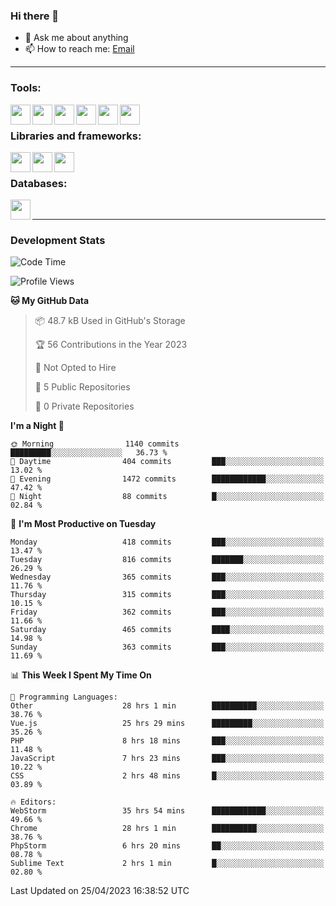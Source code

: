 ### Hi there 👋

- 💬 Ask me about anything
- 📫 How to reach me: [Email]

---

### Tools:
<img align='left' height="32" width="32" src="https://cdn.jsdelivr.net/npm/simple-icons@4.8.0/icons/phpstorm.svg" />
<img align='left' height="32" width="32" src="https://cdn.jsdelivr.net/npm/simple-icons@4.8.0/icons/webstorm.svg" />
<img align='left' height="32" width="32" src="https://cdn.jsdelivr.net/npm/simple-icons@4.8.0/icons/visualstudiocode.svg" />
<img align='left' height="32" width="32" src="https://cdn.jsdelivr.net/npm/simple-icons@4.8.0/icons/sublimetext.svg" />
<img align='left' height="32" width="32" src="https://cdn.jsdelivr.net/npm/simple-icons@4.8.0/icons/laragon.svg" />
<img align='left' height="32" width="32" src="https://cdn.jsdelivr.net/npm/simple-icons@4.8.0/icons/docker.svg" />
<br>

### Libraries and frameworks:
<img align='left' height="32" width="32" src="https://cdn.jsdelivr.net/npm/simple-icons@4.8.0/icons/laravel.svg" />
<img align='left' height="32" width="32" src="https://cdn.jsdelivr.net/npm/simple-icons@4.8.0/icons/vue-dot-js.svg" />
<img align='left' height="32" width="32" src="https://cdn.jsdelivr.net/npm/simple-icons@4.8.0/icons/jquery.svg" />
<br>

### Databases:
<img align='left' height="32" width="32" src="https://cdn.jsdelivr.net/npm/simple-icons@4.8.0/icons/mysql.svg" />
<br>

---
### Development Stats
<!--START_SECTION:waka-->
![Code Time](http://img.shields.io/badge/Code%20Time-1%2C474%20hrs%2041%20mins-blue)

![Profile Views](http://img.shields.io/badge/Profile%20Views-0-blue)

**🐱 My GitHub Data** 

> 📦 48.7 kB Used in GitHub's Storage 
 > 
> 🏆 56 Contributions in the Year 2023
 > 
> 🚫 Not Opted to Hire
 > 
> 📜 5 Public Repositories 
 > 
> 🔑 0 Private Repositories 
 > 
**I'm a Night 🦉** 

```text
🌞 Morning                1140 commits        █████████░░░░░░░░░░░░░░░░   36.73 % 
🌆 Daytime                404 commits         ███░░░░░░░░░░░░░░░░░░░░░░   13.02 % 
🌃 Evening                1472 commits        ████████████░░░░░░░░░░░░░   47.42 % 
🌙 Night                  88 commits          █░░░░░░░░░░░░░░░░░░░░░░░░   02.84 % 
```
📅 **I'm Most Productive on Tuesday** 

```text
Monday                   418 commits         ███░░░░░░░░░░░░░░░░░░░░░░   13.47 % 
Tuesday                  816 commits         ███████░░░░░░░░░░░░░░░░░░   26.29 % 
Wednesday                365 commits         ███░░░░░░░░░░░░░░░░░░░░░░   11.76 % 
Thursday                 315 commits         ███░░░░░░░░░░░░░░░░░░░░░░   10.15 % 
Friday                   362 commits         ███░░░░░░░░░░░░░░░░░░░░░░   11.66 % 
Saturday                 465 commits         ████░░░░░░░░░░░░░░░░░░░░░   14.98 % 
Sunday                   363 commits         ███░░░░░░░░░░░░░░░░░░░░░░   11.69 % 
```


📊 **This Week I Spent My Time On** 

```text
💬 Programming Languages: 
Other                    28 hrs 1 min        ██████████░░░░░░░░░░░░░░░   38.76 % 
Vue.js                   25 hrs 29 mins      █████████░░░░░░░░░░░░░░░░   35.26 % 
PHP                      8 hrs 18 mins       ███░░░░░░░░░░░░░░░░░░░░░░   11.48 % 
JavaScript               7 hrs 23 mins       ███░░░░░░░░░░░░░░░░░░░░░░   10.22 % 
CSS                      2 hrs 48 mins       █░░░░░░░░░░░░░░░░░░░░░░░░   03.89 % 

🔥 Editors: 
WebStorm                 35 hrs 54 mins      ████████████░░░░░░░░░░░░░   49.66 % 
Chrome                   28 hrs 1 min        ██████████░░░░░░░░░░░░░░░   38.76 % 
PhpStorm                 6 hrs 20 mins       ██░░░░░░░░░░░░░░░░░░░░░░░   08.78 % 
Sublime Text             2 hrs 1 min         █░░░░░░░░░░░░░░░░░░░░░░░░   02.80 % 
```


 Last Updated on 25/04/2023 16:38:52 UTC
<!--END_SECTION:waka-->

[huyviet]: https://huyviet.vn/
[EMAIl]: https://mail.google.com/mail/u/0/?fs=1&tf=cm&source=mailto&to=huynguyenviet0110@gmail.com
